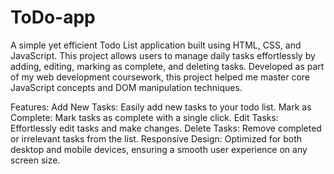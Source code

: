 # ToDo-app

A simple yet efficient Todo List application built using HTML, CSS, and JavaScript. This project allows users to manage daily tasks effortlessly by adding, editing, marking as complete, and deleting tasks. Developed as part of my web development coursework, this project helped me master core JavaScript concepts and DOM manipulation techniques.

Features:
Add New Tasks: Easily add new tasks to your todo list.
Mark as Complete: Mark tasks as complete with a single click.
Edit Tasks: Effortlessly edit tasks and make changes.
Delete Tasks: Remove completed or irrelevant tasks from the list.
Responsive Design: Optimized for both desktop and mobile devices, ensuring a smooth user experience on any screen size.
